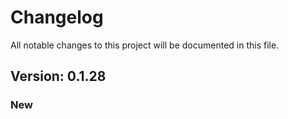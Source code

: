 # Changelog

All notable changes to this project will be documented in this file.

## Version: 0.1.28

### New



